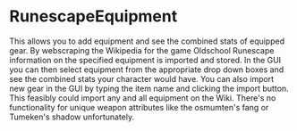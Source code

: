 # RunescapeEquipment
This allows you to add equipment and see the combined stats of equipped gear.
By webscraping the Wikipedia for the game Oldschool Runescape information on the specified equipment is imported and stored.
In the GUI you can then select equipment from the appropriate drop down boxes and see the combined stats your character would have.
You can also import new gear in the GUI by typing the item name and clicking the import button.
This feasibly could import any and all equipment on the Wiki.
There's no functionality for unique weapon attributes like the osmumten's fang or Tumeken's shadow unfortunately.
